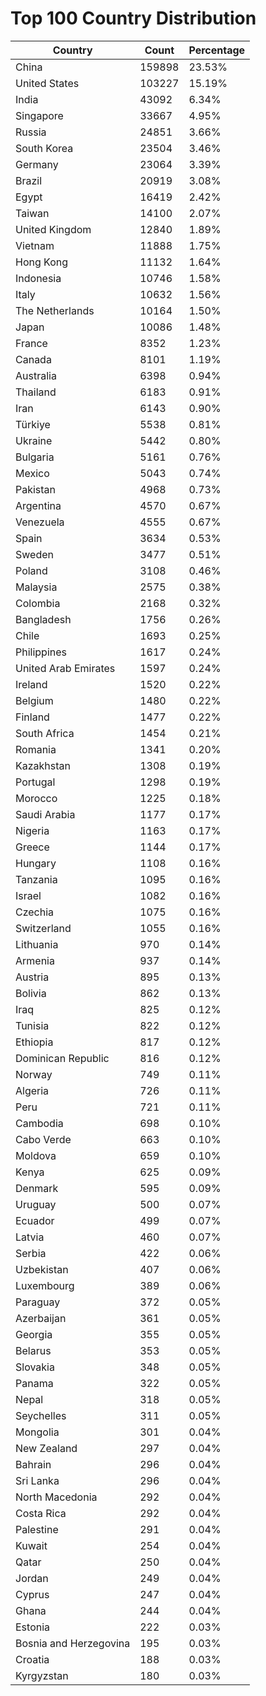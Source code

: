 # Top 100 Country Distribution
| Country | Count | Percentage |
|----|----|----|
| China | 159898 | 23.53% |
| United States | 103227 | 15.19% |
| India | 43092 | 6.34% |
| Singapore | 33667 | 4.95% |
| Russia | 24851 | 3.66% |
| South Korea | 23504 | 3.46% |
| Germany | 23064 | 3.39% |
| Brazil | 20919 | 3.08% |
| Egypt | 16419 | 2.42% |
| Taiwan | 14100 | 2.07% |
| United Kingdom | 12840 | 1.89% |
| Vietnam | 11888 | 1.75% |
| Hong Kong | 11132 | 1.64% |
| Indonesia | 10746 | 1.58% |
| Italy | 10632 | 1.56% |
| The Netherlands | 10164 | 1.50% |
| Japan | 10086 | 1.48% |
| France | 8352 | 1.23% |
| Canada | 8101 | 1.19% |
| Australia | 6398 | 0.94% |
| Thailand | 6183 | 0.91% |
| Iran | 6143 | 0.90% |
| Türkiye | 5538 | 0.81% |
| Ukraine | 5442 | 0.80% |
| Bulgaria | 5161 | 0.76% |
| Mexico | 5043 | 0.74% |
| Pakistan | 4968 | 0.73% |
| Argentina | 4570 | 0.67% |
| Venezuela | 4555 | 0.67% |
| Spain | 3634 | 0.53% |
| Sweden | 3477 | 0.51% |
| Poland | 3108 | 0.46% |
| Malaysia | 2575 | 0.38% |
| Colombia | 2168 | 0.32% |
| Bangladesh | 1756 | 0.26% |
| Chile | 1693 | 0.25% |
| Philippines | 1617 | 0.24% |
| United Arab Emirates | 1597 | 0.24% |
| Ireland | 1520 | 0.22% |
| Belgium | 1480 | 0.22% |
| Finland | 1477 | 0.22% |
| South Africa | 1454 | 0.21% |
| Romania | 1341 | 0.20% |
| Kazakhstan | 1308 | 0.19% |
| Portugal | 1298 | 0.19% |
| Morocco | 1225 | 0.18% |
| Saudi Arabia | 1177 | 0.17% |
| Nigeria | 1163 | 0.17% |
| Greece | 1144 | 0.17% |
| Hungary | 1108 | 0.16% |
| Tanzania | 1095 | 0.16% |
| Israel | 1082 | 0.16% |
| Czechia | 1075 | 0.16% |
| Switzerland | 1055 | 0.16% |
| Lithuania | 970 | 0.14% |
| Armenia | 937 | 0.14% |
| Austria | 895 | 0.13% |
| Bolivia | 862 | 0.13% |
| Iraq | 825 | 0.12% |
| Tunisia | 822 | 0.12% |
| Ethiopia | 817 | 0.12% |
| Dominican Republic | 816 | 0.12% |
| Norway | 749 | 0.11% |
| Algeria | 726 | 0.11% |
| Peru | 721 | 0.11% |
| Cambodia | 698 | 0.10% |
| Cabo Verde | 663 | 0.10% |
| Moldova | 659 | 0.10% |
| Kenya | 625 | 0.09% |
| Denmark | 595 | 0.09% |
| Uruguay | 500 | 0.07% |
| Ecuador | 499 | 0.07% |
| Latvia | 460 | 0.07% |
| Serbia | 422 | 0.06% |
| Uzbekistan | 407 | 0.06% |
| Luxembourg | 389 | 0.06% |
| Paraguay | 372 | 0.05% |
| Azerbaijan | 361 | 0.05% |
| Georgia | 355 | 0.05% |
| Belarus | 353 | 0.05% |
| Slovakia | 348 | 0.05% |
| Panama | 322 | 0.05% |
| Nepal | 318 | 0.05% |
| Seychelles | 311 | 0.05% |
| Mongolia | 301 | 0.04% |
| New Zealand | 297 | 0.04% |
| Bahrain | 296 | 0.04% |
| Sri Lanka | 296 | 0.04% |
| North Macedonia | 292 | 0.04% |
| Costa Rica | 292 | 0.04% |
| Palestine | 291 | 0.04% |
| Kuwait | 254 | 0.04% |
| Qatar | 250 | 0.04% |
| Jordan | 249 | 0.04% |
| Cyprus | 247 | 0.04% |
| Ghana | 244 | 0.04% |
| Estonia | 222 | 0.03% |
| Bosnia and Herzegovina | 195 | 0.03% |
| Croatia | 188 | 0.03% |
| Kyrgyzstan | 180 | 0.03% |
